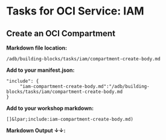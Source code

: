 # Tasks for OCI Service: IAM
## Create an OCI Compartment
**Markdown file location:**
```
/adb/building-blocks/tasks/iam/compartment-create-body.md
```

**Add to your manifest.json:**
```
"include": {
     "iam-compartment-create-body.md":"/adb/building-blocks/tasks/iam/compartment-create-body.md
}
```

**Add to your workshop markdown:**
```
[]&lpar;include:iam-compartment-create-body.md)
```

**Markdown Output &#8595;&#8595;:**
 
[](include:iam-compartment-create-body.md)
 